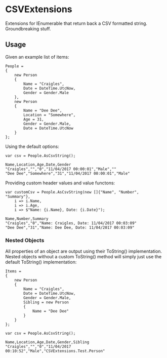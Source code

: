 # CSVExtensions
Extensions for IEnumerable that return back a CSV formatted string. Groundbreaking stuff.

## Usage
Given an example list of items:
```
People =
{
    new Person
    {
        Name = "Craigles",
        Date = DateTime.UtcNow,
        Gender = Gender.Male
    },
    new Person
    {
        Name = "Dee Dee",
        Location = "Somewhere",
        Age = 31,
        Gender = Gender.Male,
        Date = DateTime.UtcNow
    }
};
```
Using the default options:
```
var csv = People.AsCsvString();
```
```
Name,Location,Age,Date,Gender
"Craigles","","0","11/04/2017 00:00:01","Male",""
"Dee Dee","Somewhere","31","11/04/2017 00:00:01","Male"
```
Providing custom header values and value functons:
```
var customCsv = People.AsCsvString(new []{"Name", "Number", "Summary"},
    i => i.Name,
    i => i.Age,
    i => $"Name: {i.Name}, Date: {i.Date}");
```
```
Name,Number,Summary
"Craigles","0","Name: Craigles, Date: 11/04/2017 00:03:09"
"Dee Dee","31","Name: Dee Dee, Date: 11/04/2017 00:03:09"
```

### Nested Objects
All properties of an object are output using their ToString() implementation. Nested objects without a custom ToString() method will simply just use the default ToString() implementation:
```
Items =
{
    new Person
    {
        Name = "Craigles",
        Date = DateTime.UtcNow,
        Gender = Gender.Male,
        Sibling = new Person
        {
            Name = "Dee Dee"
        }
    }
};
```
```
var csv = People.AsCsvString();
```
```
Name,Location,Age,Date,Gender,Sibling
"Craigles","","0","11/04/2017 00:10:52","Male","CSVExtensions.Test.Person"
```